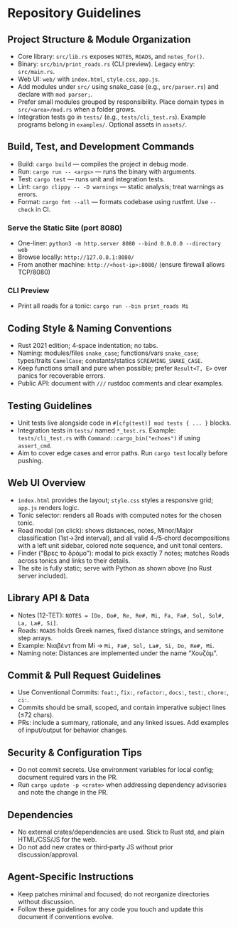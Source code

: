 # Repository Guidelines

## Project Structure & Module Organization
- Core library: `src/lib.rs` exposes `NOTES`, `ROADS`, and `notes_for()`.
- Binary: `src/bin/print_roads.rs` (CLI preview). Legacy entry: `src/main.rs`.
- Web UI: `web/` with `index.html`, `style.css`, `app.js`.
- Add modules under `src/` using snake_case (e.g., `src/parser.rs`) and declare with `mod parser;`.
- Prefer small modules grouped by responsibility. Place domain types in `src/<area>/mod.rs` when a folder grows.
- Integration tests go in `tests/` (e.g., `tests/cli_test.rs`). Example programs belong in `examples/`. Optional assets in `assets/`.

## Build, Test, and Development Commands
- Build: `cargo build` — compiles the project in debug mode.
- Run: `cargo run -- <args>` — runs the binary with arguments.
- Test: `cargo test` — runs unit and integration tests.
- Lint: `cargo clippy -- -D warnings` — static analysis; treat warnings as errors.
- Format: `cargo fmt --all` — formats codebase using rustfmt. Use `--check` in CI.

### Serve the Static Site (port 8080)
- One-liner: `python3 -m http.server 8080 --bind 0.0.0.0 --directory web`
- Browse locally: `http://127.0.0.1:8080/`
- From another machine: `http://<host-ip>:8080/` (ensure firewall allows TCP/8080)

### CLI Preview
- Print all roads for a tonic: `cargo run --bin print_roads Mi`

## Coding Style & Naming Conventions
- Rust 2021 edition; 4‑space indentation; no tabs.
- Naming: modules/files `snake_case`; functions/vars `snake_case`; types/traits `CamelCase`; constants/statics `SCREAMING_SNAKE_CASE`.
- Keep functions small and pure when possible; prefer `Result<T, E>` over panics for recoverable errors.
- Public API: document with `///` rustdoc comments and clear examples.

## Testing Guidelines
- Unit tests live alongside code in `#[cfg(test)] mod tests { ... }` blocks.
- Integration tests in `tests/` named `*_test.rs`. Example: `tests/cli_test.rs` with `Command::cargo_bin("echoes")` if using `assert_cmd`.
- Aim to cover edge cases and error paths. Run `cargo test` locally before pushing.

## Web UI Overview
- `index.html` provides the layout; `style.css` styles a responsive grid; `app.js` renders logic.
- Tonic selector: renders all Roads with computed notes for the chosen tonic.
- Road modal (on click): shows distances, notes, Minor/Major classification (1st→3rd interval), and all valid 4‑/5‑chord decompositions with a left unit sidebar, colored note sequence, and unit tonal centers.
- Finder (“Βρες το δρόμο”): modal to pick exactly 7 notes; matches Roads across tonics and links to their details.
- The site is fully static; serve with Python as shown above (no Rust server included).

## Library API & Data
- Notes (12-TET): `NOTES = [Do, Do#, Re, Re#, Mi, Fa, Fa#, Sol, Sol#, La, La#, Si]`.
- Roads: `ROADS` holds Greek names, fixed distance strings, and semitone step arrays.
- Example: Νιαβέντ from Mi → `Mi, Fa#, Sol, La#, Si, Do, Re#, Mi`.
- Naming note: Distances are implemented under the name “Χουζάμ”.

## Commit & Pull Request Guidelines
- Use Conventional Commits: `feat:`, `fix:`, `refactor:`, `docs:`, `test:`, `chore:`, `ci:`.
- Commits should be small, scoped, and contain imperative subject lines (≤72 chars).
- PRs: include a summary, rationale, and any linked issues. Add examples of input/output for behavior changes.

## Security & Configuration Tips
- Do not commit secrets. Use environment variables for local config; document required vars in the PR.
- Run `cargo update -p <crate>` when addressing dependency advisories and note the change in the PR.

## Dependencies
- No external crates/dependencies are used. Stick to Rust std, and plain HTML/CSS/JS for the web.
- Do not add new crates or third‑party JS without prior discussion/approval.

## Agent-Specific Instructions
- Keep patches minimal and focused; do not reorganize directories without discussion.
- Follow these guidelines for any code you touch and update this document if conventions evolve.
